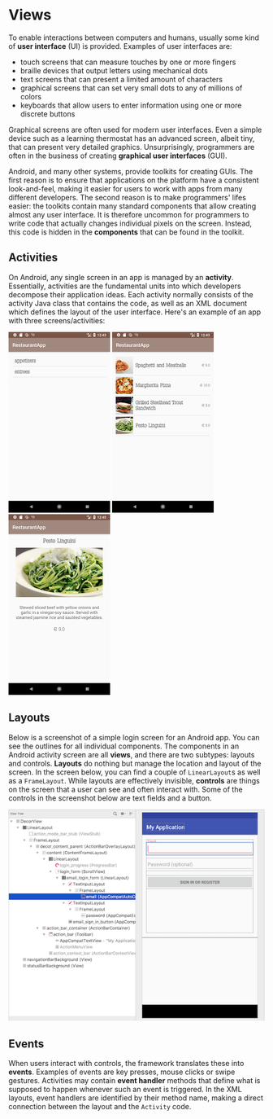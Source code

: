 # Views

To enable interactions between computers and humans, usually some kind of **user interface** (UI) is provided. Examples of user interfaces are:

- touch screens that can measure touches by one or more fingers
- braille devices that output letters using mechanical dots
- text screens that can present a limited amount of characters
- graphical screens that can set very small dots to any of millions of colors
- keyboards that allow users to enter information using one or more discrete buttons

Graphical screens are often used for modern user interfaces. Even a simple device such as a learning thermostat has an advanced screen, albeit tiny, that can present very detailed graphics. Unsurprisingly, programmers are often in the business of creating **graphical user interfaces** (GUI).

Android, and many other systems, provide toolkits for creating GUIs. The first reason is to ensure that applications on the platform have a consistent look-and-feel, making it easier for users to work with apps from many different developers. The second reason is to make programmers' lifes easier: the toolkits contain many standard components that allow creating almost any user interface. It is therefore uncommon for programmers to write code that actually changes individual pixels on the screen. Instead, this code is hidden in the **components** that can be found in the toolkit.

## Activities

On Android, any single screen in an app is managed by an **activity**. Essentially, activities are the fundamental units into which developers decompose their application ideas. Each activity normally consists of the activity Java class that contains the code, as well as an XML document which defines the layout of the user interface. Here's an example of an app with three screens/activities:

![Restaurant App](restaurant-screenshot1.png) ![Restaurant App](restaurant-screenshot2.png) ![Restaurant App](restaurant-screenshot3.png)

## Layouts

Below is a screenshot of a simple login screen for an Android app. You can see the outlines for all individual components. The components in an Android activity screen are all **views**, and there are two subtypes: layouts and controls. **Layouts** do nothing but manage the location and layout of the screen. In the screen below, you can find a couple of `LinearLayout`s as well as a `FrameLayout`. While layouts are effectively invisible, **controls** are things on the screen that a user can see and often interact with. Some of the controls in the screenshot below are text fields and a button.

![A screenshot of an Android login screen](viewtree.png)

## Events

When users interact with controls, the framework translates these into **events**. Examples of events are key presses, mouse clicks or swipe gestures. Activities may contain **event handler** methods that define what is supposed to happen whenever such an event is triggered. In the XML layouts, event handlers are identified by their method name, making a direct connection between the layout and the `Activity` code.
